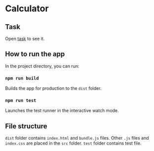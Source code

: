 # Calculator

## Task

Open [task](https://mail.google.com/chat/u/0/?zx=96jyojac0eby#chat/dm/3eKYiIAAAAE) to see it.

## How to run the app

In the project directory, you can run:

### `npm run build`

Builds the app for production to the `dist` folder.

### `npm run test`

Launches the test runner in the interactive watch mode.


## File structure

`dist` folder contains `index.html` and `bundle.js` files. Other `.js` files and `index.css` are placed 
in the `src` folder. `test` folder contains test file.
